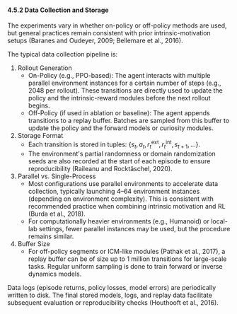 #### 4.5.2 Data Collection and Storage

The experiments vary in whether on-policy or off-policy methods are used, but general practices remain consistent with prior intrinsic-motivation setups (Baranes and Oudeyer, 2009; Bellemare et al., 2016).

The typical data collection pipeline is:
1. Rollout Generation
   - On-Policy (e.g., PPO-based): The agent interacts with multiple parallel environment instances for a certain number of steps (e.g., 2048 per rollout). These transitions are directly used to update the policy and the intrinsic-reward modules before the next rollout begins.
   - Off-Policy (if used in ablation or baseline): The agent appends transitions to a replay buffer. Batches are sampled from this buffer to update the policy and the forward models or curiosity modules.
2. Storage Format
   - Each transition is stored in tuples: $\{s_t, a_t, r^{\mathrm{ext}}_t, r^{\mathrm{int}}_t, s_{t+1}, \dots\}$.
   - The environment's partial randomness or domain randomization seeds are also recorded at the start of each episode to ensure reproducibility (Raileanu and Rocktäschel, 2020).
3. Parallel vs. Single-Process
   - Most configurations use parallel environments to accelerate data collection, typically launching 4–64 environment instances (depending on environment complexity). This is consistent with recommended practice when combining intrinsic motivation and RL (Burda et al., 2018).
   - For computationally heavier environments (e.g., Humanoid) or local-lab settings, fewer parallel instances may be used, but the procedure remains similar.
4. Buffer Size
   - For off-policy segments or ICM-like modules (Pathak et al., 2017), a replay buffer can be of size up to 1 million transitions for large-scale tasks. Regular uniform sampling is done to train forward or inverse dynamics models.

Data logs (episode returns, policy losses, model errors) are periodically written to disk. The final stored models, logs, and replay data facilitate subsequent evaluation or reproducibility checks (Houthooft et al., 2016).
